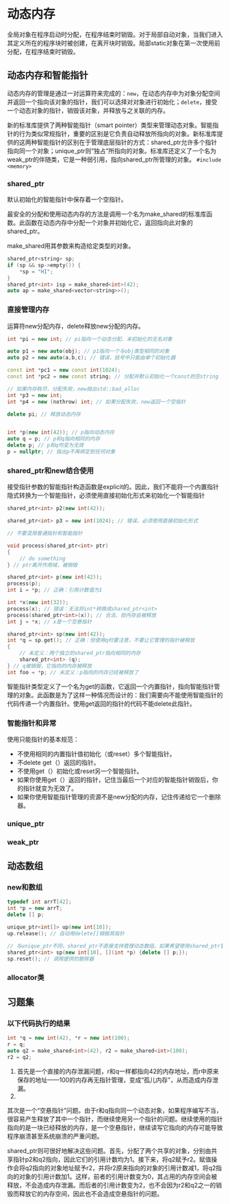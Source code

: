 # 动态内存

全局对象在程序启动时分配，在程序结束时销毁。对于局部自动对象，当我们进入其定义所在的程序块时被创建，在离开块时销毁。局部static对象在第一次使用前分配，在程序结束时销毁。

## 动态内存和智能指针

动态内存的管理是通过一对运算符来完成的：`new`，在动态内存中为对象分配空间并返回一个指向该对象的指针，我们可以选择对对象进行初始化；`delete`，接受一个动态对象的指针，销毁该对象，并释放与之关联的内存。

新的标准库提供了两种智能指针（smart
pointer）类型来管理动态对象。智能指针的行为类似常规指针，重要的区别是它负责自动释放所指向的对象。新标准库提供的这两种智能指针的区别在于管理底层指针的方式：shared_ptr允许多个指针指向同一个对象；unique_ptr则“独占”所指向的对象。标准库还定义了一个名为weak_ptr的伴随类，它是一种弱引用，指向shared_ptr所管理的对象。 `#include <memory>`

### shared_ptr

默认初始化的智能指针中保存着一个空指针。

最安全的分配和使用动态内存的方法是调用一个名为make_shared的标准库函数。此函数在动态内存中分配一个对象并初始化它，返回指向此对象的shared_ptr。

make_shared用其参数来构造给定类型的对象。

```c++
shared_ptr<string> sp;
if (sp && sp->empty()) {
    *sp = "HI";
}
shared_ptr<int> isp = make_shared<int>(42);
auto ap = make_shared<vector<string>>();
```

### 直接管理内存

运算符new分配内存，delete释放new分配的内存。

```c++
int *pi = new int; // pi指向一个动态分配、未初始化的无名对象

auto p1 = new auto(obj); // p1指向一个与obj类型相同的对象
auto p2 = new auto(a,b,c); // 错误，括号中只能由单个初始化器

const int *pc1 = new const int(1024);
const int *pc2 = new const string; // 分配并默认初始化一个const的空string

// 如果内存耗尽，分配失败，new抛出std::bad_alloc
int *p3 = new int; 
int *p4 = new (nothrow) int; // 如果分配失败，new返回一个空指针

delete pi; // 释放动态内存


int *p(new int(42)); // p指向动态内存
auto q = p; // p和q指向相同的内存
delete p; // p和q均变为无效
p = nullptr; // 指出p不再绑定到任何对象
```

### shared_ptr和new结合使用

接受指针参数的智能指针构造函数是explicit的。因此，我们不能将一个内置指针隐式转换为一个智能指针，必须使用直接初始化形式来初始化一个智能指针

```c++
shared_ptr<int> p2(new int(42));

shared_ptr<int> p3 = new int(1024); // 错误，必须使用直接初始化形式

// 不要混用普通指针和智能指针

void process(shared_ptr<int> ptr)
{
    // do something
} // ptr离开作用域，被销毁

shared_ptr<int> p(new int(42));
process(p);
int i = *p; // 正确：引用计数值为1

int *x(new int(32));
process(x); // 错误：无法将int*转换成shared_ptr<int>
process(shared_ptr<int>(x)); // 合法，但内存会被释放
int j = *x; // x是一个空悬指针

shared_ptr<int> sp(new int(42));
int *q = sp.get(); // 正确：但使用q时要注意，不要让它管理的指针被释放
{
    // 未定义：两个独立的shared_ptr指向相同的内存
    shared_ptr<int> (q);
} // q被销毁，它指向的内存被释放
int foo = *p; // 未定义：p指向的内存已经被释放了
```

智能指针类型定义了一个名为get的函数，它返回一个内置指针，指向智能指针管理的对象。此函数是为了这样一种情况而设计的：我们需要向不能使用智能指针的代码传递一个内置指针。使用get返回的指针的代码不能delete此指针。

### 智能指针和异常

使用只能指针的基本规范：

- 不使用相同的内置指针值初始化（或reset）多个智能指针。
- 不delete get（）返回的指针。
- 不使用get（）初始化或reset另一个智能指针。
- 如果你使用get（）返回的指针，记住当最后一个对应的智能指针销毁后，你的指针就变为无效了。
- 如果你使用智能指针管理的资源不是new分配的内存，记住传递给它一个删除器。

### unique_ptr

### weak_ptr

## 动态数组

### new和数组

```c++
typedef int arrT[42];
int *p = new arrT;
delete [] p;

unique_ptr<int[]> up(new int[10]);
up.release(); // 自动用delete[]销毁其指针

// 与unique_ptr不同，shared_ptr不直接支持管理动态数组。如果希望使用shared_ptr管理一个动态数组，必须提供自己定义的删除器
shared_ptr<int> sp(new int[10], [](int *p) {delete [] p;});
sp.reset(); // 调用提供的删除器
```

### allocator类

## 习题集

### 以下代码执行的结果

```c++
int *q = new int(42), *r = new int(100);
r = q;
auto q2 = make_shared<int>(42), r2 = make_shared<int>(100);
r2 = q2;
```

1. 首先是一个直接的内存泄漏问题，r和q一样都指向42的内存地址，而r中原来保存的地址——100的内存再无指针管理，变成“孤儿内存”，从而造成内存泄漏。
2.
其次是一个“空悬指针”问题。由于r和q指向同一个动态对象，如果程序编写不当，很容易产生释放了其中一个指针，而继续使用另一个指针的问题。继续使用的指针指向的是一块已经释放的内存，是一个空悬指针，继续读写它指向的内存可能导致程序崩溃甚至系统崩溃的严重问题。

shared_ptr则可很好地解决这些问题。首先，分配了两个共享的对象，分别由共享指针p2和q2指向，因此它们的引用计数均为1。接下来，将q2赋予r2。赋值操作会将q2指向的对象地址赋予r2，并将r2原来指向的对象的引用计数减1，将q2指向的对象的引用计数加1。这样，前者的引用计数变为0，其占用的内存空间会被释放，不会造成内存泄漏。而后者的引用计数变为2，也不会因为r2和q2之一的销毁而释放它的内存空间，因此也不会造成空悬指针的问题。
